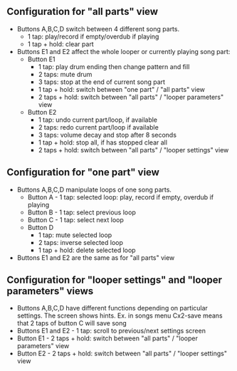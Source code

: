 ## Configuration for "all parts" view
- Buttons A,B,C,D switch between 4 different song parts.
    - 1 tap: play/record if empty/overdub if playing
    - 1 tap + hold: clear part
- Buttons E1 and E2 affect the whole looper or currently playing song part:
    - Button E1
        - 1 tap: play drum ending then change pattern and fill
        - 2 taps: mute drum
        - 3 taps: stop at the end of current song part
        - 1 tap + hold: switch between "one part" / "all parts" view
        - 2 taps + hold: switch between "all parts" / "looper parameters" view
    - Button E2
        - 1 tap: undo current part/loop, if available
        - 2 taps: redo current part/loop if available
        - 3 taps: volume decay and stop after 8 seconds
        - 1 tap + hold: stop all, if has stopped clear all
        - 2 taps + hold: switch between "all parts" / "looper settings" view
## Configuration for "one part" view
- Buttons A,B,C,D manipulate loops of one song parts.
    - Button A - 1 tap: selected loop: play, record if empty, overdub if playing
    - Button B - 1 tap: select previous loop
    - Button C - 1 tap: select next loop
    - Button D
        - 1 tap: mute selected loop
        - 2 taps: inverse selected loop
        - 1 tap + hold: delete selected loop
- Buttons E1 and E2 are the same as for "all parts" view
## Configuration for "looper settings" and "looper parameters" views
- Buttons A,B,C,D have different functions depending on particular settings. The screen shows hints. Ex. in songs menu
  Cx2-save means that 2 taps of button C will save song
- Buttons E1 and E2 - 1 tap: scroll to previous/next settings screen
- Button E1 - 2 taps + hold: switch between "all parts" / "looper parameters" view
- Button E2 - 2 taps + hold: switch between "all parts" / "looper settings" view
